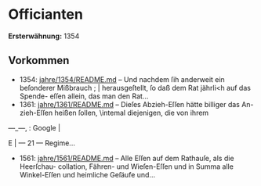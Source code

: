 # Officianten

**Ersterwähnung:** 1354

## Vorkommen
- 1354: [jahre/1354/README.md](../jahre/1354/README.md) – Und nachdem ſih anderweit ein beſonderer Mißbrauch ;
| herausgeſtellt, ſo daß dem Rat jährli<h auf das Spende-
eſſen allein, das man den Rat...
- 1361: [jahre/1361/README.md](../jahre/1361/README.md) – Dieſes Abzieh-Eſſen hätte billiger das An-
zieh-Eſſen heißen ſollen, \intemal diejenigen, die von ihrem

—_—, :
Google |


E
| — 21 —
Regime...
- 1561: [jahre/1561/README.md](../jahre/1561/README.md) – Alle Eſſen auf dem Rathauſe, als die Heerſchau-
collation, Fähren- und Wieſen-Eſſen und in Summa alle
Winkel-Eſſen und heimliche Geſäufe und...
